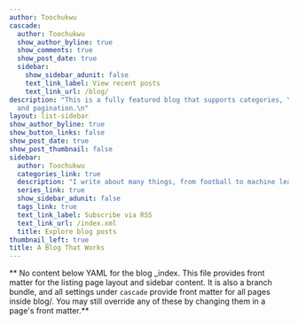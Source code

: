 ```yaml
---
author: Toochukwu
cascade:
  author: Toochukwu
  show_author_byline: true
  show_comments: true
  show_post_date: true
  sidebar:
    show_sidebar_adunit: false
    text_link_label: View recent posts
    text_link_url: /blog/
description: "This is a fully featured blog that supports categories, \ntags, series,
  and pagination.\n"
layout: list-sidebar
show_author_byline: true
show_button_links: false
show_post_date: true
show_post_thumbnail: false
sidebar:
  author: Toochukwu
  categories_link: true
  description: "I write about many things, from football to machine learning, data visualisation and more. \n\nExplore the contents based on series, tags or categories."
  series_link: true
  show_sidebar_adunit: false
  tags_link: true
  text_link_label: Subscribe via RSS
  text_link_url: /index.xml
  title: Explore blog posts
thumbnail_left: true
title: A Blog That Works
---
```


\*\* No content below YAML for the blog \_index. This file provides front matter for the listing page layout and sidebar content. It is also a branch bundle, and all settings under `cascade` provide front matter for all pages inside blog/. You may still override any of these by changing them in a page's front matter.\*\*
